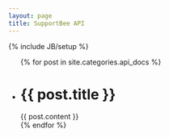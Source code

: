 ```yaml
---
layout: page
title: SupportBee API
---
```

{% include JB/setup %}
<ul class="posts">
  {% for post in site.categories.api_docs %}
    <li>
      <div id="{{post.id}}" class="section">
      	<h1>{{ post.title }}</h1>
        {{ post.content }}
      </div>  
    </li>
  {% endfor %}
</ul>